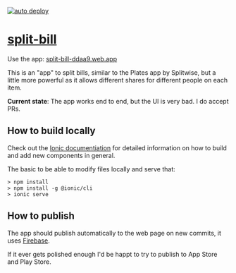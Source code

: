 [![auto deploy](https://github.com/yancouto/split-bill/actions/workflows/firebase-hosting-merge.yml/badge.svg)](https://github.com/yancouto/split-bill/actions/workflows/firebase-hosting-merge.yml)

# [split-bill](https://split-bill-ddaa9.web.app/)

Use the app: [split-bill-ddaa9.web.app](https://split-bill-ddaa9.web.app/)

This is an "app" to split bills, similar to the Plates app by Splitwise, but a little more powerful as it allows different shares for different people on each item.

**Current state**: The app works end to end, but the UI is very bad. I do accept PRs.

## How to build locally

Check out the [Ionic documentiation](https://ionicframework.com/docs/intro/cli) for detailed information on how to build and add new components in general.

The basic to be able to modify files locally and serve that:
```
> npm install
> npm install -g @ionic/cli
> ionic serve
```

## How to publish
The app should publish automatically to the web page on new commits, it uses [Firebase](https://firebase.google.com/).

If it ever gets polished enough I'd be happt to try to publish to App Store and Play Store. 
